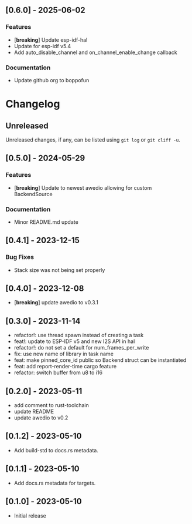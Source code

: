 ## [0.6.0] - 2025-06-02

### Features

- [**breaking**] Update esp-idf-hal
- Update for esp-idf v5.4
- Add auto_disable_channel and on_channel_enable_change callback

### Documentation

- Update github org to boppofun

# Changelog

## Unreleased

Unreleased changes, if any, can be listed using `git log` or `git cliff -u`.


## [0.5.0] - 2024-05-29

### Features

- [**breaking**] Update to newest awedio allowing for custom BackendSource

### Documentation

- Minor README.md update


## [0.4.1] - 2023-12-15

### Bug Fixes

- Stack size was not being set properly

## [0.4.0] - 2023-12-08

- [**breaking**] update awedio to v0.3.1

## [0.3.0] - 2023-11-14

- refactor!: use thread spawn instead of creating a task
- feat!: update to ESP-IDF v5 and new I2S API in hal
- refactor!: do not set a default for num_frames_per_write
- fix: use new name of library in task name
- feat: make pinned_core_id public so Backend struct can be instantiated
- feat: add report-render-time cargo feature
- refactor: switch buffer from u8 to i16

## [0.2.0] - 2023-05-11

- add comment to rust-toolchain
- update README
- update awedio to v0.2

## [0.1.2] - 2023-05-10

- Add build-std to docs.rs metadata.

## [0.1.1] - 2023-05-10

- Add docs.rs metadata for targets.

## [0.1.0] - 2023-05-10

- Initial release

